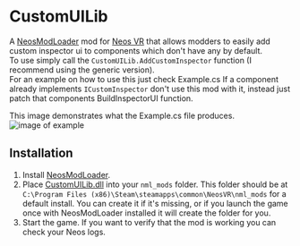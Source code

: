 # CustomUILib

A [NeosModLoader](https://github.com/zkxs/NeosModLoader) mod for [Neos VR](https://neos.com/) that allows modders to easily add custom inspector ui to components which don't have any by default.<br>
To use simply call the `CustomUILib.AddCustomInspector` function (I recommend using the generic version).<br>
For an example on how to use this just check Example.cs
If a component already implements `ICustomInspector` don't use this mod with it, instead just patch that components BuildInspectorUI function.

This image demonstrates what the Example.cs file produces.<br>
![image of example](https://github.com/art0007i/CustomUILib/assets/19620451/b47e70a6-8aeb-4569-aaa3-543a1c52e70f)

## Installation
1. Install [NeosModLoader](https://github.com/zkxs/NeosModLoader).
1. Place [CustomUILib.dll](https://github.com/art0007i/CustomUILib/releases/latest/download/CustomUILib.dll) into your `nml_mods` folder. This folder should be at `C:\Program Files (x86)\Steam\steamapps\common\NeosVR\nml_mods` for a default install. You can create it if it's missing, or if you launch the game once with NeosModLoader installed it will create the folder for you.
1. Start the game. If you want to verify that the mod is working you can check your Neos logs.
